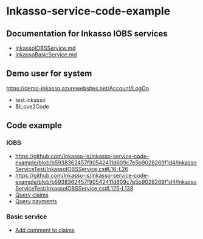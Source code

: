 # Inkasso-service-code-example


## Documentation for Inkasso IOBS services
- [InkassoIOBSService.md](https://github.com/Inkasso-is/Inkasso-service-code-example/wiki/Inkasso-IOBS-Service)
- [InkassoBasicService.md](https://github.com/Inkasso-is/Inkasso-service-code-example/wiki/Inkasso-BASIC-Service)

## Demo user for system 

https://demo-inkasso.azurewebsites.net/Account/LogOn
- test.inkasso
- $ILove2Code
  
## Code example

### IOBS
- https://github.com/Inkasso-is/Inkasso-service-code-example/blob/b5938362457f90542411d609c7e5b9028269f1d4/InkassoServiceTest/InkassoIOBSService.cs#L16-L26
- https://github.com/Inkasso-is/Inkasso-service-code-example/blob/b5938362457f90542411d609c7e5b9028269f1d4/InkassoServiceTest/InkassoIOBSService.cs#L125-L138
- [Query claims](https://github.com/Inkasso-is/Inkasso-service-code-example/blob/master/InkassoServiceTest/InkassoIOBSService.cs#L107)
- [Query payments](https://github.com/Inkasso-is/Inkasso-service-code-example/blob/master/InkassoServiceTest/InkassoIOBSService.cs#L151)

### Basic service
- [Add comment to claims](https://github.com/Inkasso-is/Inkasso-service-code-example/blob/master/InkassoServiceTest/InkassoBasicService.cs#L17)


